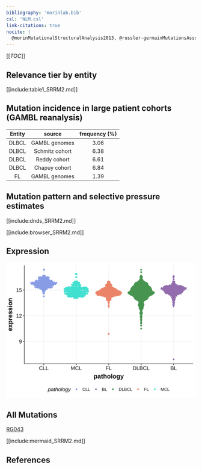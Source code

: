 ```yaml
---
bibliography: 'morinlab.bib'
csl: 'NLM.csl'
link-citations: true
nocite: |
  @morinMutationalStructuralAnalysis2013, @russler-germainMutationsAssociatedProgression2023, 
---
```

[[_TOC_]]


## Relevance tier by entity

[[include:table1_SRRM2.md]]

## Mutation incidence in large patient cohorts (GAMBL reanalysis)

|Entity|source        |frequency (%)|
|:------:|:--------------:|:-------------:|
|DLBCL |GAMBL genomes |3.06         |
|DLBCL |Schmitz cohort|6.38         |
|DLBCL |Reddy cohort  |6.61         |
|DLBCL |Chapuy cohort |6.84         |
|FL    |GAMBL genomes |1.39         |

## Mutation pattern and selective pressure estimates

[[include:dnds_SRRM2.md]]



[[include:browser_SRRM2.md]]

## Expression
![](images/gene_expression/SRRM2_by_pathology.svg)
<!-- ORIGIN: morinMutationalStructuralAnalysis2013 -->
<!-- DLBCL: morinMutationalStructuralAnalysis2013 -->
<!-- FL: russler-germainMutationsAssociatedProgression2023b -->

## All Mutations

[RG043](https://www.bcgsc.ca/downloads/morinlab/GAMBL/Morin_2013/RG043.html)

[[include:mermaid_SRRM2.md]]

## References

